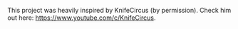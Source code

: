 This project was heavily inspired by KnifeCircus (by permission). Check him out here: https://www.youtube.com/c/KnifeCircus.
